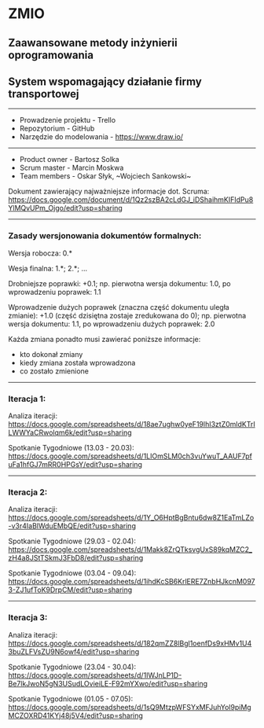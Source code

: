 # ZMIO
## Zaawansowane metody inżynierii oprogramowania

## System wspomagający działanie firmy transportowej

---

- Prowadzenie projektu - Trello
- Repozytorium - GitHub
- Narzędzie do modelowania - https://www.draw.io/
---

- Product owner - Bartosz Solka
- Scrum master - Marcin Moskwa
- Team members - Oskar Słyk, ~Wojciech Sankowski~

Dokument zawierający najważniejsze informacje dot. Scruma: https://docs.google.com/document/d/1Qz2szBA2cLdGJ_iDShaihmKIFIdPu8YlMQvUPm_Ojgo/edit?usp=sharing

---

### Zasady wersjonowania dokumentów formalnych:

Wersja robocza: 0.\*

Wesja finalna: 1.\*; 2.\*; ...

Drobniejsze poprawki: +0.1; np. pierwotna wersja dokumentu: 1.0, po wprowadzeniu poprawek: 1.1

Wprowadzenie dużych poprawek (znaczna część dokumentu uległa zmianie): +1.0 (część dzisiętna zostaje zredukowana do 0); np. pierwotna wersja dokumentu: 1.1, po wprowadzeniu dużych poprawek: 2.0

Każda zmiana ponadto musi zawierać poniższe informacje:
- kto dokonał zmiany
- kiedy zmiana została wprowadzona
- co zostało zmienione

---

### Iteracja 1:

Analiza iteracji: https://docs.google.com/spreadsheets/d/18ae7ughw0yeF19lhI3ztZ0mldKTrILWWYaCRwolqm6k/edit?usp=sharing

Spotkanie Tygodniowe (13.03 - 20.03):  https://docs.google.com/spreadsheets/d/1LIOmSLM0ch3vuYwuT_AAUF7pfuFa1hfGJ7mRR0HPGsY/edit?usp=sharing

---

### Iteracja 2:

Analiza iteracji: https://docs.google.com/spreadsheets/d/1Y_O6HptBgBntu6dw8Z1EaTmLZo-v3r4IaBlWduEMbQE/edit?usp=sharing

Spotkanie Tygodniowe (29.03 - 02.04):  https://docs.google.com/spreadsheets/d/1Makk8ZrQTksvgUxS89kqMZC2_zH4a8JStTSkmJ3FbD8/edit?usp=sharing 

Spotkanie Tygodniowe (03.04 - 09.04): 
https://docs.google.com/spreadsheets/d/1ihdKcSB6KrlERE7ZnbHJkcnM0973-ZJ1ufToK9DrpCM/edit?usp=sharing

---

### Iteracja 3:

Analiza iteracji: https://docs.google.com/spreadsheets/d/182qmZZ8lBgl1oenfDs9xHMv1U43buZLFVsZU9N6owf4/edit?usp=sharing

Spotkanie Tygodniowe (23.04 - 30.04):
https://docs.google.com/spreadsheets/d/1IWJnLP1D-Be7lkJwoN5gN3USudLOvieiLE-F92mYXwo/edit?usp=sharing

Spotkanie Tygodniowe (01.05 - 07.05):
https://docs.google.com/spreadsheets/d/1sQ9MtzpWFSYxMFJuhYol9piMgMCZOXRD41KYj48j5V4/edit?usp=sharing

